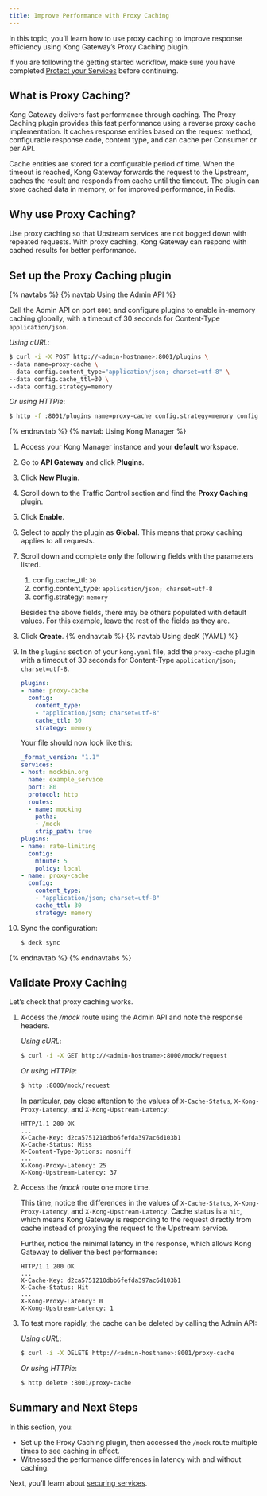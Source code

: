 ```yaml
---
title: Improve Performance with Proxy Caching
---
```


In this topic, you’ll learn how to use proxy caching to improve response efficiency using Kong Gateway’s Proxy Caching plugin.

If you are following the getting started workflow, make sure you have completed [Protect your Services](/getting-started-guide/{{page.kong_version}}/protect-services) before continuing.

## What is Proxy Caching?

Kong Gateway delivers fast performance through caching. The Proxy Caching plugin provides this fast performance using a reverse proxy cache implementation. It caches response entities based on the request method, configurable response code, content type, and can cache per Consumer or per API.

Cache entities are stored for a configurable period of time. When the timeout is reached, Kong Gateway forwards the request to the Upstream, caches the result and responds from cache until the timeout. The plugin can store cached data in memory, or for improved performance, in Redis.

## Why use Proxy Caching?

Use proxy caching so that Upstream services are not bogged down with repeated requests. With proxy caching, Kong Gateway can respond with cached results for better performance.

## Set up the Proxy Caching plugin

{% navtabs %}
{% navtab Using the Admin API %}

Call the Admin API on port `8001` and configure plugins to enable in-memory caching globally, with a timeout of 30 seconds for Content-Type `application/json`.

*Using cURL*:
```sh
$ curl -i -X POST http://<admin-hostname>:8001/plugins \
--data name=proxy-cache \
--data config.content_type="application/json; charset=utf-8" \
--data config.cache_ttl=30 \
--data config.strategy=memory
```

*Or using HTTPie*:
```sh
$ http -f :8001/plugins name=proxy-cache config.strategy=memory config.content_type="application/json; charset=utf-8"
```

{% endnavtab %}
{% navtab Using Kong Manager %}

1. Access your Kong Manager instance and your **default** workspace.

2. Go to **API Gateway** and click **Plugins**.

3. Click **New Plugin**.

4. Scroll down to the Traffic Control section and find the **Proxy Caching** plugin.

5. Click **Enable**.

6. Select to apply the plugin as **Global**. This means that proxy caching applies to all requests.

7. Scroll down and complete only the following fields with the parameters listed.
    1. config.cache_ttl: `30`
    2. config.content_type: `application/json; charset=utf-8`
    3. config.strategy: `memory`

    Besides the above fields, there may be others populated with default values. For this example, leave the rest of the fields as they are.

8. Click **Create**.
{% endnavtab %}
{% navtab Using decK (YAML) %}

1. In the `plugins` section of your `kong.yaml` file, add the `proxy-cache`
plugin with a timeout of 30 seconds for Content-Type
`application/json; charset=utf-8`.

    ``` yaml
    plugins:
    - name: proxy-cache
      config:
        content_type:
        - "application/json; charset=utf-8"
        cache_ttl: 30
        strategy: memory
    ```

    Your file should now look like this:

    ``` yaml
    _format_version: "1.1"
    services:
    - host: mockbin.org
      name: example_service
      port: 80
      protocol: http
      routes:
      - name: mocking
        paths:
        - /mock
        strip_path: true
    plugins:
    - name: rate-limiting
      config:
        minute: 5
        policy: local
    - name: proxy-cache
      config:
        content_type:
        - "application/json; charset=utf-8"
        cache_ttl: 30
        strategy: memory
    ```

2. Sync the configuration:

    ```bash
    $ deck sync
    ```

{% endnavtab %}
{% endnavtabs %}


## Validate Proxy Caching

Let’s check that proxy caching works.

1. Access the */mock* route using the Admin API and note the response headers.

    *Using cURL*:
    ```sh
    $ curl -i -X GET http://<admin-hostname>:8000/mock/request
    ```

    *Or using HTTPie*:
    ```sh
    $ http :8000/mock/request
    ```

    In particular, pay close attention to the values of `X-Cache-Status`, `X-Kong-Proxy-Latency`, and `X-Kong-Upstream-Latency`:
    ```
    HTTP/1.1 200 OK
    ...
    X-Cache-Key: d2ca5751210dbb6fefda397ac6d103b1
    X-Cache-Status: Miss
    X-Content-Type-Options: nosniff
    ...
    X-Kong-Proxy-Latency: 25
    X-Kong-Upstream-Latency: 37

    ```

2. Access the */mock* route one more time.

    This time, notice the differences in the values of `X-Cache-Status`, `X-Kong-Proxy-Latency`, and `X-Kong-Upstream-Latency`. Cache status is a `hit`, which means Kong Gateway is responding to the request directly from cache instead of proxying the request to the Upstream service.

    Further, notice the minimal latency in the response, which allows Kong Gateway to deliver the best performance:

    ```
    HTTP/1.1 200 OK
    ...
    X-Cache-Key: d2ca5751210dbb6fefda397ac6d103b1
    X-Cache-Status: Hit
    ...
    X-Kong-Proxy-Latency: 0
    X-Kong-Upstream-Latency: 1
    ```

3. To test more rapidly, the cache can be deleted by calling the Admin API:

    *Using cURL*:
    ```sh
    $ curl -i -X DELETE http://<admin-hostname>:8001/proxy-cache
    ```
    *Or using HTTPie*:
    ```sh
    $ http delete :8001/proxy-cache
    ```

## Summary and Next Steps

In this section, you:

* Set up the Proxy Caching plugin, then accessed the `/mock` route multiple times to see caching in effect.
* Witnessed the performance differences in latency with and without caching.

Next, you’ll learn about [securing services](/getting-started-guide/{{page.kong_version}}/secure-services).
